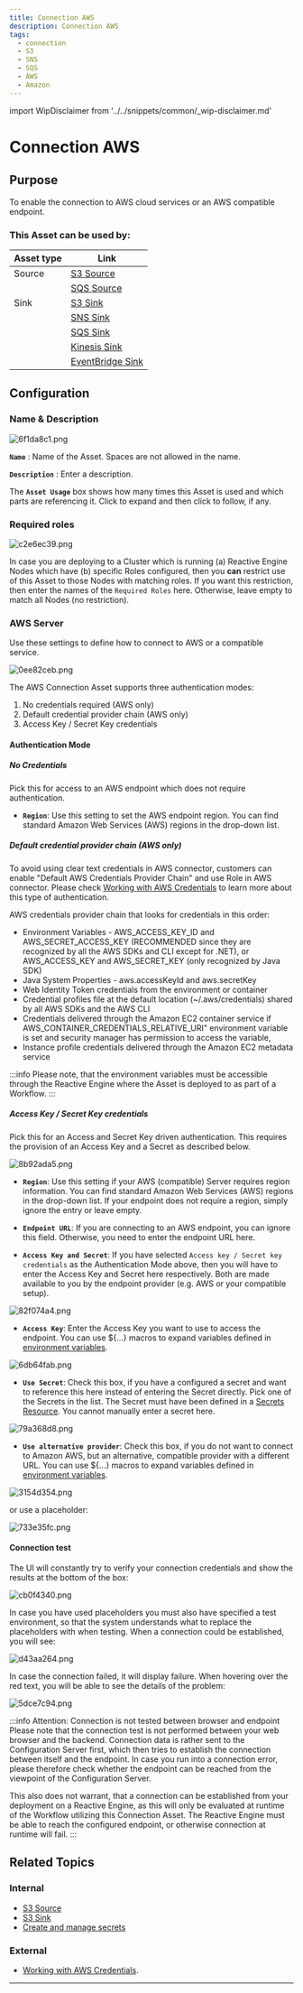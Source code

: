 ```yaml
---
title: Connection AWS
description: Connection AWS
tags:
  - connection
  - S3
  - SNS
  - SQS
  - AWS
  - Amazon
---
```


import WipDisclaimer from '../../snippets/common/_wip-disclaimer.md'

# Connection AWS

## Purpose

To enable the connection to AWS cloud services or an AWS compatible endpoint.

### This Asset can be used by:

| Asset type | Link                                                          |
|------------|---------------------------------------------------------------|
| Source     | [S3 Source](/docs/assets/sources/asset-source-s3)             |
|            | [SQS Source](/docs/assets/sources/asset-source-sqs)           |
| Sink       | [S3 Sink](/docs/assets/sinks/asset-sink-s3)                   |
|            | [SNS Sink](/docs/assets/sinks/asset-sink-sns)                 |
|            | [SQS Sink](/docs/assets/sinks/asset-sink-sqs)                 |
|            | [Kinesis Sink](/docs/assets/sinks/asset-sink-kinesis)         |
|            | [EventBridge Sink](/docs/assets/sinks/asset-sink-eventbridge) |
      

## Configuration

### Name & Description

![6f1da8c1.png](.asset-connection-aws_images/6f1da8c1.png "Name & Description (Connection AWS)")

**`Name`** : Name of the Asset. Spaces are not allowed in the name.

**`Description`** : Enter a description.

The **`Asset Usage`** box shows how many times this Asset is used and which parts are referencing it. Click to expand and then click to follow, if any.

### Required roles

![c2e6ec39.png](.asset-connection-aws_images/c2e6ec39.png "Required Roles (Connection AWS)")

In case you are deploying to a Cluster which is running (a) Reactive Engine Nodes which have (b) specific Roles configured, then you **can** restrict use of this Asset to those Nodes with matching
roles.
If you want this restriction, then enter the names of the `Required Roles` here. Otherwise, leave empty to match all Nodes (no restriction).

### AWS Server

Use these settings to define how to connect to AWS or a compatible service.

![0ee82ceb.png](.asset-connection-aws_images/0ee82ceb.png "Server Settings (Connection AWS)")

The AWS Connection Asset supports three authentication modes:

1. No credentials required (AWS only)
2. Default credential provider chain (AWS only)
3. Access Key / Secret Key credentials

#### Authentication Mode

##### No Credentials

Pick this for access to an AWS endpoint which does not require authentication.

* **`Region`**:
  Use this setting to set the AWS endpoint region.
  You can find standard Amazon Web Services (AWS) regions in the drop-down list.

##### Default credential provider chain (AWS only)

To avoid using clear text credentials in AWS connector, customers can enable "Default AWS Credentials Provider Chain" and use Role in AWS connector.
Please check [Working with AWS Credentials](https://docs.aws.amazon.com/sdk-for-java/v1/developer-guide/credentials.html) to learn more about this type of authentication.

AWS credentials provider chain that looks for credentials in this order:

* Environment Variables - AWS_ACCESS_KEY_ID and AWS_SECRET_ACCESS_KEY (RECOMMENDED since they are recognized by all the AWS SDKs and CLI except for .NET), or AWS_ACCESS_KEY and AWS_SECRET_KEY (only
  recognized by Java SDK)
* Java System Properties - aws.accessKeyId and aws.secretKey
* Web Identity Token credentials from the environment or container
* Credential profiles file at the default location (~/.aws/credentials) shared by all AWS SDKs and the AWS CLI
* Credentials delivered through the Amazon EC2 container service if AWS_CONTAINER_CREDENTIALS_RELATIVE_URI" environment variable is set and security manager has permission to access the variable,
* Instance profile credentials delivered through the Amazon EC2 metadata service

:::info
Please note, that the environment variables must be accessible through the Reactive Engine where the Asset is deployed to as part of a Workflow.
:::

##### Access Key / Secret Key credentials

Pick this for an Access and Secret Key driven authentication.
This requires the provision of an Access Key and a Secret as described below.

![8b92ada5.png](.asset-connection-aws_images/8b92ada5.png "Authentication Mode (Connection AWS)")

* **`Region`**:
  Use this setting if your AWS (compatible) Server requires region information.
  You can find standard Amazon Web Services (AWS) regions in the drop-down list.
  If your endpoint does not require a region, simply ignore the entry or leave empty.

* **`Endpoint URL`**:
  If you are connecting to an AWS endpoint, you can ignore this field.
  Otherwise, you need to enter the endpoint URL here.

* **`Access Key and Secret`**:
  If you have selected `Access key / Secret key credentials` as the Authentication Mode above,
  then you will have to enter the Access Key and Secret here respectively.
  Both are made available to you by the endpoint provider (e.g. AWS or your compatible setup).

![82f074a4.png](.asset-connection-aws_images/82f074a4.png "Access Key and Secret - manual entry (Connection AWS)")

* **`Access Key`**: Enter the Access Key you want to use to access the endpoint.
  You can use $\{...\} macros to expand variables defined in [environment variables](/docs/assets/resources/asset-resource-environment).

![6db64fab.png](.asset-connection-aws_images/6db64fab.png "Access Key as placeholder")

* **`Use Secret`**: Check this box, if you have a configured a secret and want to reference this here
  instead of entering the Secret directly.
  Pick one of the Secrets in the list. The Secret must have been defined in a [Secrets Resource](/docs/assets/resources/asset-resource-secret).
  You cannot manually enter a secret here.

![79a368d8.png](.asset-connection-aws_images/79a368d8.png "Use Secret (Connection AWS)")

* **`Use alternative provider`**:
  Check this box, if you do not want to connect to Amazon AWS, but an alternative, compatible provider with a different URL.
  You can use $\{...\} macros to expand variables defined in [environment variables](/docs/assets/resources/asset-resource-environment).

![3154d354.png](.asset-connection-aws_images/3154d354.png "Use alternative provider (Connection AWS)")

or use a placeholder:

![733e35fc.png](.asset-connection-aws_images/733e35fc.png "Use alternative provider with placeholder (Connection AWS)")

#### Connection test

The UI will constantly try to verify your connection credentials and show the results at the bottom of the box:

![cb0f4340.png](.asset-connection-aws_images/cb0f4340.png "Connection testing in progress (Connection AWS)")

In case you have used placeholders you must also have specified a test environment, so that the system understands what to replace the placeholders with when testing.
When a connection could be established, you will see:

![d43aa264.png](.asset-connection-aws_images/d43aa264.png "Connection successful (Connection AWS)")

In case the connection failed, it will display failure. When hovering over the red text, you will be able to see the details of the problem:

![5dce7c94.png](.asset-connection-aws_images/5dce7c94.png "Connection failed (Connection AWS)")

:::info Attention: Connection is not tested between browser and endpoint
Please note that the connection test is not performed between your web browser and the backend.
Connection data is rather sent to the Configuration Server first, which then tries to establish the connection between itself and the endpoint.
In case you run into a connection error, please therefore check whether the endpoint can be reached from the viewpoint of the Configuration Server.

This also does not warrant, that a connection can be established from your deployment on a Reactive Engine, as this will only be evaluated at runtime of the Workflow utilizing this Connection Asset.
The Reactive Engine must be able to reach the configured endpoint, or otherwise connection at runtime will fail.
:::

## Related Topics

### Internal

* [S3 Source](/docs/assets/sources/asset-source-s3)
* [S3 Sink](/docs/assets/sinks/asset-sink-s3)
* [Create and manage secrets](/docs/assets/resources/asset-resource-secret)

### External

* [Working with AWS Credentials](https://docs.aws.amazon.com/sdk-for-java/v1/developer-guide/credentials.html).

---
<WipDisclaimer></WipDisclaimer>
